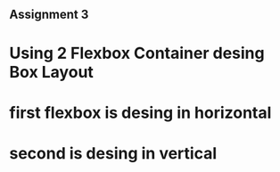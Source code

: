## Assignment 3
# Using 2 Flexbox Container desing Box Layout
# first flexbox is desing in horizontal 
# second is desing in vertical 

